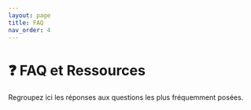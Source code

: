```yaml
---
layout: page
title: FAQ
nav_order: 4
---
```


# ❓ FAQ et Ressources

Regroupez ici les réponses aux questions les plus fréquemment posées.
